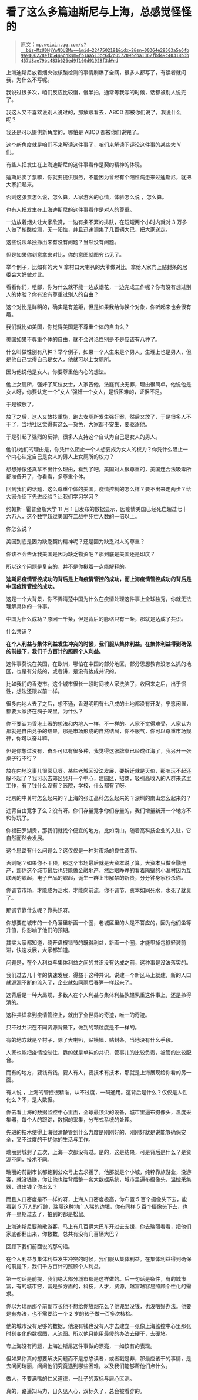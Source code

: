 # 看了这么多篇迪斯尼与上海，总感觉怪怪的

> 原文：[`mp.weixin.qq.com/s?__biz=MzU0MjYwNDU2Mw==&mid=2247502191&idx=2&sn=00364e29503a5a64b9a9406228efb544&chksm=fb1aa513cc6d2c057209bcba1362fbd49c40318b3b457d8ae79bc483b626ed9f160d91928f3d#rd`](http://mp.weixin.qq.com/s?__biz=MzU0MjYwNDU2Mw==&mid=2247502191&idx=2&sn=00364e29503a5a64b9a9406228efb544&chksm=fb1aa513cc6d2c057209bcba1362fbd49c40318b3b457d8ae79bc483b626ed9f160d91928f3d#rd)

上海迪斯尼放着烟火做核酸检测的事情刷爆了全网，很多人都写了，有读者就问我，为什么不写呢。

我说过很多次，咱们反应比较慢，慢半拍，通常等我写的时候，话都被别人说完了。

我这人又不喜欢说别人说过的，那放眼看去，ABCD 都被你们说了，我说什么呢？

我还是可以提供新角度的，哪怕是 ABCD 都被你们说完了。

这个新角度就是咱们不来解读这件事了，咱们来解读下评论这件事的某些大 V 们。

有些人把发生在上海迪斯尼的这件事看作是契约精神的体现。

迪斯尼卖了票嘛，你就要提供服务，不能因为曾经有个阳性病患来过迪斯尼，就把大家扣起来。

否则这张票怎么说，怎么算，人家游客的心情，体验怎么说 ，怎么算。

也有人把发生在上海迪斯尼的这件事看作是对人的尊重。

一边放着烟火让大家欣赏，一边有条不紊的排队，在短短两个小时内就对 3 万多人做了核酸检测，无一阳性，并且迅速调集了几百辆大巴，把大家送走。

这些说法单独拎出来有没有问题？当然没有问题。

但是如果你刻意拿来对比，你的意图就图穷匕见了。

举个例子，比如有的大 V 拿村口大喇叭的大爷做对比，拿给人家门上贴封条的居委会大妈做对比。

看看你们，粗鄙，你为什么就不能一边放烟花，一边完成工作呢？你有没有想过别人的体验？你有没有尊重过别人的自由？

这个对比是鲜明的，确实是有差距，但是如果我给你换个对象，你听起来也会很有趣。

我们就比如美国，你觉得美国是不尊重个体的自由么？

美国如果不尊重个体的自由，就不会讨论性别是不是应该有八种了。

什么叫做性别有八种？举个例子，如果一个人生来是个男人，生理上也是男人，但是他自己觉得自己是女人，他就可以上女厕所。

因为他说他是女人，你要尊重他内心的想法。

他上女厕所，强奸了某位女士，人家告他，法庭判决无罪，理由很简单，他说他是女人呀，你要认定一个“女人”强奸一个女人，是很困难的，证据不足。

于是被放了。

放了之后，这人又故技重施，跑去女厕所发生强奸案，然后又放了，于是很多人不干了，当地社区觉得有这么一货色，大家都不安生，要驱逐他。

于是引起了强烈的反弹，很多人支持这个自认为自己是女人的男人。

他们/她们的理由是，你凭什么阻止一个人想要成为女人的权力？你凭什么阻止一个内心认定自己是女人的男人上女厕所的权力？

想想好像还真拿不出什么理由，看到了吧，美国对人很尊重的，美国连合法吸毒所都准备开了，你看看，多尊重个体。

回到我们的话题，这么尊重个体的美国，疫情控制的怎么样？要不出来走两步？给大家介绍下先进经验？让我们学习学习？

约翰斯 · 霍普金斯大学 11 月 1 日发布的数据显示，因疫情美国已经死亡超过七十六万人，这个数字超过美国在二战中死亡人数的一倍以上。

你怎么说？

美国到底是因为缺乏契约精神呢？还是因为缺乏对人的尊重？

你该不会告诉我美国是因为缺乏物资吧？那到底是美国还是印度？

所以这个问题是复杂的，并不是你揪着一点能解释的。

**迪斯尼疫情管控成功的背后是上海疫情管控的成功，而上海疫情管控成功的背后是中国疫情管控的成功。** 

这是一个大背景，你不弄清楚中国为什么在疫情处理这件事上全球独秀，你就无法理解具体的一件事。

中国为什么成功？原因一千条，但是背后的脉络只有一条，那就是达成了共识。

什么共识？

**在个人利益与集体利益发生冲突的时候，我们服从集体利益。在集体利益得到确保的前提下，我们千方百计的照顾个人利益。** 

这件事莫说在美国，在欧洲，哪怕在中国的部分地区，部分思想教育没怎么抓的地区，也是有分歧的，或者讲，是没有达成共识的。

比如我们的香港市。这个城市很长一段时间被人家洗脑了，收回来之后，出于惯性，想法还跟以前一样。

很多内地人去了之后，想不通，香港明明有七八成的土地都没有开发，宁愿闲置，都要大家挤在鸽子笼里，为什么？

你不要认为香港土著的想法和内地人一样，不一样的。人家不觉得难受，人家认为那就是自由竞争的结果，那是市场形成的自然结局，你不服气，你可以尊重市场规律，你可以奋斗嘛。

但是你想过没有，奋斗可以有很多种，我觉得这张牌桌已经成红海了，我另开一张桌子行不行？

放在内地这事儿很常见呀。某些老城区没法发展，要拆迁就是天价，那咱玩不起还躲不起了？我可以去郊区另开一个中心，建园区，招商，吸引高收入的人群来这里工作，有了钱什么没有？医院，学校，什么都有了呀。

北京的中关村怎么起来的？上海的张江高科怎么起来的？深圳的南山怎么起来的？

违背自由竞争了么？没有呀。你们存量竞争你们存量的，我们增量新开一个地方不和你玩了。

你福田罗湖贵，那我们就找个便宜的地方，比如南山，随着高科技企业的入驻，它自然而然会发展。

这个思路有什么问题么？这仅仅是一种对市场的良性调节。

否则呢？如果你不干预，那这个市场最后就是大资本说了算。大资本只做金融地产，那你这个城市最后也只能做金融地产，然后眼睁睁的看着隔壁的小渔村因为互联网的崛起，电子产品的崛起，诞生一群上市解禁的新贵，分分钟身家秒杀你。

你调节市场，才能成为活水，才能向前流，你不调节，资本如同死水，水死了就臭了。

那调节靠什么呢？靠共识呀。

你想要在城市的一个角落里新画一个圈，老城区里的人是不答应的，因为他们坐等升值，你影响了他们的预期。

其实大家都知道，绕开盘根错节的既得利益，新画一个圈，才能甩掉包袱轻装前进，快速发展，大家都知道。

问题是，在个人利益与集体利益之间的共识没有达成之前，这种事是没法落实的。

我们过去几十年的快速发展，得益于这种共识。说建一个新区马上就建，新的人口就源源不断的流入了，企业就如同雨后春笋一样起来了。

这背后是一种大局观，多数人在个人利益与集体利益孰轻孰重这件事上，还是拎得清的。

这种共识拿到疫情管控上，就出了全世界的奇迹，唯一的奇迹。

只不过共识在不同资源背景下，做到的颗粒度是不一样的。

有的地方就是个村子，除了大喇叭，贴横幅，贴封条，当地没有什么手段。

人家也能把疫情控制住，靠的就是单纯的共识，管事儿的比较负责，被管的比较配合。

而有的地方，要钱有钱，要人有人，要技术有技术，那就是上海展现给你看的另一面。

有人说 ，上海的管控很精准，从不过度，一码通用。这背后是什么？仅仅是人性化么？不，是大数据。

你去看上海的数据监控中心里面，全球最顶尖的设备，城市里遍布摄像头，温度采集器，每个人的跟踪，数据的采集，分布式系统的处理。

先进的技术使得上海很清楚管到什么力度是刚刚好的，刚刚好就是说能够确保安全，又不过度的干扰你的生活与工作。

瑞丽封城封了五次，上海一次都没有过。是的，这是结果，可是背后是什么？是资源不同，技术不同。

瑞丽的前副市长都跑到公众号上去求援了，他那就是个小城，纯粹靠旅游业，没游客，就没钱赚，你让他也给背后整一套大数据系统，城市里遍布摄像头，温控采集器，谁出钱？你出么？

而且人口密度是不一样的呀，上海人口密度极高，你布置 5 百个摄像头下去，能看到 5 万人的行踪，瑞丽这种地广人稀的边境，你布同样 5 百个摄像头下去，也许一星期过去了，拍到的都是松鼠。

上海迪斯尼要疏散游客，马上有几百辆大巴车开过去支援，你去瑞丽看看，把他们家底都翻出来，你数数，总共有没有几百辆大巴？

回顾下我们前面说的那句话。

在个人利益与集体利益发生冲突的时候，我们服从集体利益。在集体利益得到确保的前提下，我们千方百计的照顾个人利益。

第一句话是前提，我们绝大部分城市都是这样做的。后一句话是条件，有的城市富，有的城市穷，富是多方面的，科技，人才，资源，越富越容易照顾个性化的需求。

你以为瑞丽那个前副市长他不想给你放烟花么？他兜里没钱，也没啥好办法。他要是有办法，也不需要给一个 2 岁的孩子做一百多次核检。

他的城市没有足够的数据，他没有钱也没有人才去建立一张像上海监控中心里那张时刻变化的数据图，人流图。所以他只能用最傻的办法去硬干，去硬堵。

夸上海没有问题，上海迪斯尼这件事做的漂亮，一如该有的表现。

但如果你真的想要解决问题而不是忽悠读者，或者戳是非，那最应该干的事情，是去问问瑞丽，问问他们究竟遇到哪些困难，以及我们能够帮他们点什么。

做人，不要满嘴的仁义道德，一肚子的双标与居心叵测。

真的，路遥知马力，日久见人心，双标久了，总会被看穿的。